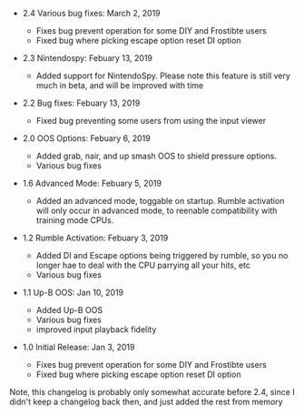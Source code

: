 - 2.4 Various bug fixes: March 2, 2019
	- Fixes bug prevent operation for some DIY and Frostibte users
  - Fixed bug where picking escape option reset DI option
  
- 2.3 Nintendospy: Febuary 13, 2019
	- Added support for NintendoSpy. Please note this feature is still very much in beta, and will be improved with time
  
- 2.2 Bug fixes: Febuary 13, 2019
	- Fixed bug preventing some users from using the input viewer
  
- 2.0 OOS Options: Febuary 6, 2019
	- Added grab, nair, and up smash OOS to shield pressure options.
  - Various bug fixes
  
- 1.6 Advanced Mode: Febuary 5, 2019
	- Added an advanced mode, toggable on startup. Rumble activation will only occur in advanced mode, to reenable compatibility with training mode CPUs.
  
- 1.2 Rumble Activation: Febuary 3, 2019
	- Added DI and Escape options being triggered by rumble, so you no longer hae to deal with the CPU parrying all your hits, etc
  - Various bug fixes
  
- 1.1 Up-B OOS: Jan 10, 2019
	- Added Up-B OOS
  - Various bug fixes
  - improved input playback fidelity
  
- 1.0 Initial Release: Jan 3, 2019
	- Fixes bug prevent operation for some DIY and Frostibte users
  - Fixed bug where picking escape option reset DI option

Note, this changelog is probably only somewhat accurate before 2.4, since I didn't keep a changelog back then, and just added the rest from memory
